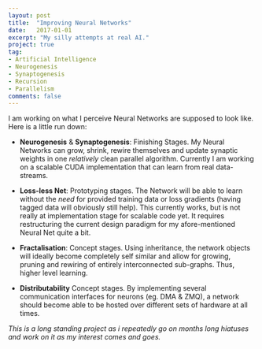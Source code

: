 ```yaml
---
layout: post
title:  "Improving Neural Networks"
date:   2017-01-01
excerpt: "My silly attempts at real AI."
project: true
tag:
- Artificial Intelligence 
- Neurogenesis
- Synaptogenesis
- Recursion
- Parallelism
comments: false
---
```


I am working on what I perceive Neural Networks are supposed to look like. Here is a little run down:

* **Neurogenesis** & **Synaptogenesis**: Finishing Stages. My Neural Networks can grow, shrink, rewire themselves and update synaptic weights in one *relatively* clean parallel algorithm. Currently I am working on a scalable CUDA implementation that can learn from real data-streams.

* **Loss-less Net**: Prototyping stages. The Network will be able to learn without the *need* for provided training data or loss gradients (having tagged data will obviously still help). This currently works, but is not really at implementation stage for scalable code yet. It requires restructuring the current design paradigm for my afore-mentioned Neural Net quite a bit. 

* **Fractalisation**: Concept stages. Using inheritance, the network objects will ideally become completely self similar and allow for growing, pruning and rewiring of entirely interconnected sub-graphs. Thus, higher level learning.

* **Distributability** Concept stages. By implementing several communication interfaces for neurons (eg. DMA & ZMQ), a network should become able to be hosted over different sets of hardware at all times.

*This is a long standing project as i repeatedly go on months long hiatuses and work on it as my interest comes and goes.*
